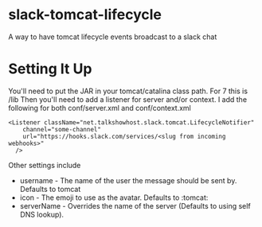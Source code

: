 # slack-tomcat-lifecycle
A way to have tomcat lifecycle events broadcast to a slack chat

# Setting It Up
You'll need to put the JAR in your tomcat/catalina class path. For 7 this is /lib
Then you'll need to add a listener for server and/or context.  I add the following for both conf/server.xml and conf/context.xml
```
<Listener className="net.talkshowhost.slack.tomcat.LifecycleNotifier"
    channel="some-channel"
    url="https://hooks.slack.com/services/<slug from incoming webhooks>"
  />
```
Other settings include
* username - The name of the user the message should be sent by.  Defaults to tomcat
* icon - The emoji to use as the avatar.  Defaults to :tomcat:
* serverName - Overrides the name of the server (Defaults to using self DNS lookup).
